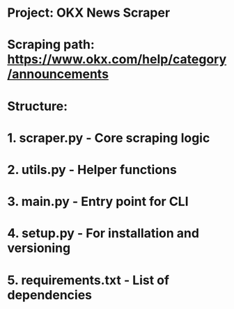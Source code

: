 # Project: OKX News Scraper
# Scraping path: https://www.okx.com/help/category/announcements

# Structure:
# 1. scraper.py - Core scraping logic
# 2. utils.py - Helper functions
# 3. main.py - Entry point for CLI
# 4. setup.py - For installation and versioning
# 5. requirements.txt - List of dependencies

